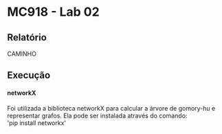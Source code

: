 # MC918 - Lab 02

## Relatório
CAMINHO

## Execução
#### networkX
Foi utilizada a biblioteca networkX para calcular a árvore de gomory-hu e representar grafos.
Ela pode ser instalada através do comando:  
'pip install networkx'

